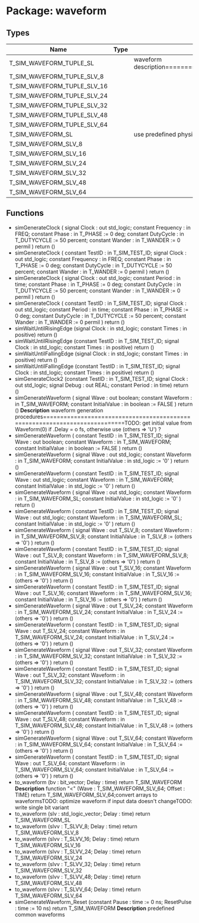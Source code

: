 # Package: waveform
## Types
| Name                        | Type | Description                                                                                     |
| --------------------------- | ---- | ----------------------------------------------------------------------------------------------- |
| T_SIM_WAVEFORM_TUPLE_SL     |      | waveform description=========================================================================== |
| T_SIM_WAVEFORM_TUPLE_SLV_8  |      |                                                                                                 |
| T_SIM_WAVEFORM_TUPLE_SLV_16 |      |                                                                                                 |
| T_SIM_WAVEFORM_TUPLE_SLV_24 |      |                                                                                                 |
| T_SIM_WAVEFORM_TUPLE_SLV_32 |      |                                                                                                 |
| T_SIM_WAVEFORM_TUPLE_SLV_48 |      |                                                                                                 |
| T_SIM_WAVEFORM_TUPLE_SLV_64 |      |                                                                                                 |
| T_SIM_WAVEFORM_SL           |      | use predefined physical type TIME here                                                          |
| T_SIM_WAVEFORM_SLV_8        |      |                                                                                                 |
| T_SIM_WAVEFORM_SLV_16       |      |                                                                                                 |
| T_SIM_WAVEFORM_SLV_24       |      |                                                                                                 |
| T_SIM_WAVEFORM_SLV_32       |      |                                                                                                 |
| T_SIM_WAVEFORM_SLV_48       |      |                                                                                                 |
| T_SIM_WAVEFORM_SLV_64       |      |                                                                                                 |
## Functions
- simGenerateClock <font id="function_arguments">(		signal	 Clock			: out	std_logic;
		constant Frequency	: in	FREQ;
		constant Phase			: in	T_PHASE			:=	0 deg;
		constant DutyCycle	: in	T_DUTYCYCLE	:= 50 percent;
		constant Wander			: in	T_WANDER		:=	0 permil
	)</font> <font id="function_return">return ()</font>
- simGenerateClock <font id="function_arguments">(		constant TestID			: in	T_SIM_TEST_ID;
		signal	 Clock			: out	std_logic;
		constant Frequency	: in	FREQ;
		constant Phase			: in	T_PHASE			:=	0 deg;
		constant DutyCycle	: in	T_DUTYCYCLE	:= 50 percent;
		constant Wander			: in	T_WANDER		:=	0 permil
	)</font> <font id="function_return">return ()</font>
- simGenerateClock <font id="function_arguments">(		signal	 Clock			: out	std_logic;
		constant Period			: in	time;
		constant Phase			: in	T_PHASE			:=	0 deg;
		constant DutyCycle	: in	T_DUTYCYCLE	:= 50 percent;
		constant Wander			: in	T_WANDER		:=	0 permil
	)</font> <font id="function_return">return ()</font>
- simGenerateClock <font id="function_arguments">(		constant TestID			: in	T_SIM_TEST_ID;
		signal	 Clock			: out	std_logic;
		constant Period			: in	time;
		constant Phase			: in	T_PHASE			:=	0 deg;
		constant DutyCycle	: in	T_DUTYCYCLE	:= 50 percent;
		constant Wander			: in	T_WANDER		:=	0 permil
	)</font> <font id="function_return">return ()</font>
- simWaitUntilRisingEdge <font id="function_arguments">(signal Clock : in std_logic; constant Times : in positive)</font> <font id="function_return">return ()</font>
- simWaitUntilRisingEdge <font id="function_arguments">(constant TestID : in T_SIM_TEST_ID; signal Clock : in std_logic; constant Times : in positive)</font> <font id="function_return">return ()</font>
- simWaitUntilFallingEdge <font id="function_arguments">(signal Clock : in std_logic; constant Times : in positive)</font> <font id="function_return">return ()</font>
- simWaitUntilFallingEdge <font id="function_arguments">(constant TestID : in T_SIM_TEST_ID; signal Clock : in std_logic; constant Times : in positive)</font> <font id="function_return">return ()</font>
- simGenerateClock2 <font id="function_arguments">(constant TestID : in T_SIM_TEST_ID; signal Clock : out std_logic; signal Debug : out REAL; constant Period : in time)</font> <font id="function_return">return ()</font>
- simGenerateWaveform <font id="function_arguments">(		signal	 Wave					: out	boolean;
		constant Waveform			: in	T_SIM_WAVEFORM;
		constant InitialValue	: in	boolean					:= FALSE
	)</font> <font id="function_return">return ()</font>
**Description**
waveform generation procedures===========================================================================TODO: get initial value from Waveform(0) if .Delay = o fs, otherwise use (others => 'U') ?
- simGenerateWaveform <font id="function_arguments">(		constant TestID				: in	T_SIM_TEST_ID;
		signal	 Wave					: out	boolean;
		constant Waveform			: in	T_SIM_WAVEFORM;
		constant InitialValue	: in	boolean					:= FALSE
	)</font> <font id="function_return">return ()</font>
- simGenerateWaveform <font id="function_arguments">(		signal	 Wave					: out	std_logic;
		constant Waveform			: in	T_SIM_WAVEFORM;
		constant InitialValue	: in	std_logic				:= '0'
	)</font> <font id="function_return">return ()</font>
- simGenerateWaveform <font id="function_arguments">(		constant TestID				: in	T_SIM_TEST_ID;
		signal	 Wave					: out	std_logic;
		constant Waveform			: in	T_SIM_WAVEFORM;
		constant InitialValue	: in	std_logic				:= '0'
	)</font> <font id="function_return">return ()</font>
- simGenerateWaveform <font id="function_arguments">(		signal	 Wave					: out	std_logic;
		constant Waveform			: in	T_SIM_WAVEFORM_SL;
		constant InitialValue	: in	std_logic				:= '0'
	)</font> <font id="function_return">return ()</font>
- simGenerateWaveform <font id="function_arguments">(		constant TestID				: in	T_SIM_TEST_ID;
		signal	 Wave					: out	std_logic;
		constant Waveform			: in	T_SIM_WAVEFORM_SL;
		constant InitialValue	: in	std_logic				:= '0'
	)</font> <font id="function_return">return ()</font>
- simGenerateWaveform <font id="function_arguments">(		signal	 Wave					: out	T_SLV_8;
		constant Waveform			: in	T_SIM_WAVEFORM_SLV_8;
		constant InitialValue	: in	T_SLV_8					:= (others => '0')
	)</font> <font id="function_return">return ()</font>
- simGenerateWaveform <font id="function_arguments">(		constant TestID				: in	T_SIM_TEST_ID;
		signal	 Wave					: out	T_SLV_8;
		constant Waveform			: in	T_SIM_WAVEFORM_SLV_8;
		constant InitialValue	: in	T_SLV_8					:= (others => '0')
	)</font> <font id="function_return">return ()</font>
- simGenerateWaveform <font id="function_arguments">(		signal	 Wave					: out	T_SLV_16;
		constant Waveform			: in	T_SIM_WAVEFORM_SLV_16;
		constant InitialValue	: in	T_SLV_16				:= (others => '0')
	)</font> <font id="function_return">return ()</font>
- simGenerateWaveform <font id="function_arguments">(		constant TestID				: in	T_SIM_TEST_ID;
		signal	 Wave					: out	T_SLV_16;
		constant Waveform			: in	T_SIM_WAVEFORM_SLV_16;
		constant InitialValue	: in	T_SLV_16				:= (others => '0')
	)</font> <font id="function_return">return ()</font>
- simGenerateWaveform <font id="function_arguments">(		signal	 Wave					: out	T_SLV_24;
		constant Waveform			: in	T_SIM_WAVEFORM_SLV_24;
		constant InitialValue	: in	T_SLV_24				:= (others => '0')
	)</font> <font id="function_return">return ()</font>
- simGenerateWaveform <font id="function_arguments">(		constant TestID				: in	T_SIM_TEST_ID;
		signal	 Wave					: out	T_SLV_24;
		constant Waveform			: in	T_SIM_WAVEFORM_SLV_24;
		constant InitialValue	: in	T_SLV_24				:= (others => '0')
	)</font> <font id="function_return">return ()</font>
- simGenerateWaveform <font id="function_arguments">(		signal	 Wave					: out	T_SLV_32;
		constant Waveform			: in	T_SIM_WAVEFORM_SLV_32;
		constant InitialValue	: in	T_SLV_32				:= (others => '0')
	)</font> <font id="function_return">return ()</font>
- simGenerateWaveform <font id="function_arguments">(		constant TestID				: in	T_SIM_TEST_ID;
		signal	 Wave					: out	T_SLV_32;
		constant Waveform			: in	T_SIM_WAVEFORM_SLV_32;
		constant InitialValue	: in	T_SLV_32				:= (others => '0')
	)</font> <font id="function_return">return ()</font>
- simGenerateWaveform <font id="function_arguments">(		signal	 Wave					: out	T_SLV_48;
		constant Waveform			: in	T_SIM_WAVEFORM_SLV_48;
		constant InitialValue	: in	T_SLV_48				:= (others => '0')
	)</font> <font id="function_return">return ()</font>
- simGenerateWaveform <font id="function_arguments">(		constant TestID				: in	T_SIM_TEST_ID;
		signal	 Wave					: out	T_SLV_48;
		constant Waveform			: in	T_SIM_WAVEFORM_SLV_48;
		constant InitialValue	: in	T_SLV_48				:= (others => '0')
	)</font> <font id="function_return">return ()</font>
- simGenerateWaveform <font id="function_arguments">(		signal	 Wave					: out	T_SLV_64;
		constant Waveform			: in	T_SIM_WAVEFORM_SLV_64;
		constant InitialValue	: in	T_SLV_64				:= (others => '0')
	)</font> <font id="function_return">return ()</font>
- simGenerateWaveform <font id="function_arguments">(		constant TestID				: in	T_SIM_TEST_ID;
		signal	 Wave					: out	T_SLV_64;
		constant Waveform			: in	T_SIM_WAVEFORM_SLV_64;
		constant InitialValue	: in	T_SLV_64				:= (others => '0')
	)</font> <font id="function_return">return ()</font>
- to_waveform <font id="function_arguments">(bv : bit_vector; Delay : time)</font> <font id="function_return">return T_SIM_WAVEFORM</font>
**Description**
function "<" (Wave : T_SIM_WAVEFORM_SLV_64; Offset : TIME) return T_SIM_WAVEFORM_SLV_64;convert arrays to waveformsTODO: optimize waveform if input data doesn't changeTODO: write single bit variant
- to_waveform <font id="function_arguments">(slv : std_logic_vector; Delay : time)</font> <font id="function_return">return T_SIM_WAVEFORM_SL</font>
- to_waveform <font id="function_arguments">(slvv : T_SLVV_8; Delay : time)</font> <font id="function_return">return T_SIM_WAVEFORM_SLV_8</font>
- to_waveform <font id="function_arguments">(slvv : T_SLVV_16; Delay : time)</font> <font id="function_return">return T_SIM_WAVEFORM_SLV_16</font>
- to_waveform <font id="function_arguments">(slvv : T_SLVV_24; Delay : time)</font> <font id="function_return">return T_SIM_WAVEFORM_SLV_24</font>
- to_waveform <font id="function_arguments">(slvv : T_SLVV_32; Delay : time)</font> <font id="function_return">return T_SIM_WAVEFORM_SLV_32</font>
- to_waveform <font id="function_arguments">(slvv : T_SLVV_48; Delay : time)</font> <font id="function_return">return T_SIM_WAVEFORM_SLV_48</font>
- to_waveform <font id="function_arguments">(slvv : T_SLVV_64; Delay : time)</font> <font id="function_return">return T_SIM_WAVEFORM_SLV_64</font>
- simGenerateWaveform_Reset <font id="function_arguments">(constant Pause : time := 0 ns; ResetPulse : time := 10 ns)</font> <font id="function_return">return T_SIM_WAVEFORM</font>
**Description**
predefined common waveforms
